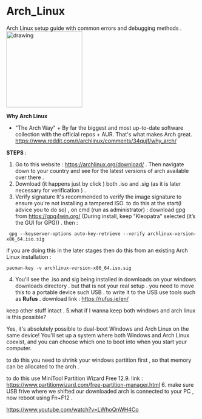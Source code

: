 # Arch_Linux
Arch Linux setup guide with common errors and debugging methods . 
<img src="https://github.com/user-attachments/assets/66dca052-8138-48ba-9b18-d76025b40720" alt="drawing" width="200"/>

**Why Arch Linux**
 - "The Arch Way" + By far the biggest and most up-to-date software collection with the official repos + AUR.
   That's what makes Arch great.
   https://www.reddit.com/r/archlinux/comments/34qujf/why_arch/


**STEPS** :

1. Go to this website :  https://archlinux.org/download/ . Then navigate down to your country and see for the latest versions of arch available over there .
2. Download (it happens just by click ) both .iso and .sig (as it is later necessary for verification ) .
3.  Verify signature
    It's recommended to verify the image signature to ensure you're not installing a tampered ISO.
    to do this at the start(I advice you to do so)  , on cmd (run as administrator) :
    download gpg from https://gpg4win.org/  (During install, keep "Kleopatra" selected (it’s the GUI for GPG)) . then : 
   ```
    gpg --keyserver-options auto-key-retrieve --verify archlinux-version-x86_64.iso.sig
```
   if you are doing this in the later stages then do this from an existing Arch Linux installation :
   ```
pacman-key -v archlinux-version-x86_64.iso.sig
```
4. You'll see the .iso and sig being installed in downloads on your windows downloads directory . but that is not your real setup . you need to move this to a portable device such USB . to write it to the USB use tools such as **Rufus** .
download link : https://rufus.ie/en/

keep other stuff intact . 
5.what if I wanna keep both windows and arch linux is this possible? 

Yes, it's absolutely possible to dual-boot Windows and Arch Linux on the same device! You'll set up a system where both Windows and Arch Linux coexist, and you can choose which one to boot into when you start your computer.

to do this you need to shrink your windows partition first , so that memory can be allocated to the arch .

to do this use MiniTool Partition Wizard Free 12.9. link : https://www.partitionwizard.com/free-partition-manager.html 
6. make sure USB frive where we shifted our downloaded arch is connected to your PC , now reboot using Fn+F12 . 

https://www.youtube.com/watch?v=LWhoQnWH4Co
   
